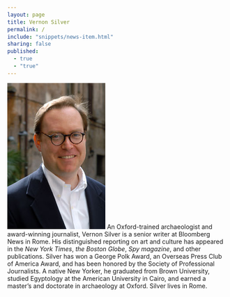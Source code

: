 ```yaml
---
layout: page
title: Vernon Silver
permalink: /
include: "snippets/news-item.html"
sharing: false
published: 
  - true
  - "true"
---
```


![Vernon Silver](/assets/img/vernon_silver_photo.jpg) An Oxford-trained archaeologist and award-winning journalist, Vernon Silver is a senior writer at Bloomberg News in Rome. His distinguished reporting on art and culture has appeared in the _New York Times_, _the Boston Globe_, _Spy magazine_, and other publications. Silver has won a George Polk Award, an Overseas Press Club of America Award, and has been honored by the Society of Professional Journalists. A native New Yorker, he graduated from Brown University, studied Egyptology at the American University in Cairo, and earned a master’s and doctorate in archaeology at Oxford. Silver lives in Rome.
